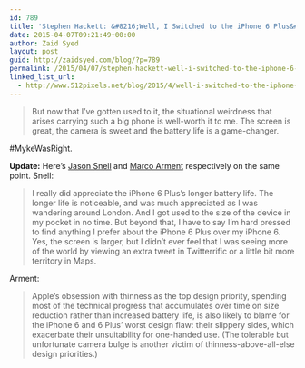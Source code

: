 ```yaml
---
id: 789
title: 'Stephen Hackett: &#8216;Well, I Switched to the iPhone 6 Plus&#8217;'
date: 2015-04-07T09:21:49+00:00
author: Zaid Syed
layout: post
guid: http://zaidsyed.com/blog/?p=789
permalink: /2015/04/07/stephen-hackett-well-i-switched-to-the-iphone-6-plus/
linked_list_url:
  - http://www.512pixels.net/blog/2015/4/well-i-switched-to-the-iphone-6-plus
---
```

> But now that I’ve gotten used to it, the situational weirdness that arises carrying such a big phone is well-worth it to me. The screen is great, the camera is sweet and the battery life is a game-changer. 

#MykeWasRight.

**Update:** Here&#8217;s [Jason Snell](http://sixcolors.com/post/2015/04/two-weeks-with-the-iphone-6-plus/) and [Marco Arment](http://www.marco.org/2015/04/06/life-with-the-iphone-6-plus) respectively on the same point. Snell:

> I really did appreciate the iPhone 6 Plus’s longer battery life. The longer life is noticeable, and was much appreciated as I was wandering around London. And I got used to the size of the device in my pocket in no time. But beyond that, I have to say I’m hard pressed to find anything I prefer about the iPhone 6 Plus over my iPhone 6. Yes, the screen is larger, but I didn’t ever feel that I was seeing more of the world by viewing an extra tweet in Twitterrific or a little bit more territory in Maps. 

Arment:

> Apple’s obsession with thinness as the top design priority, spending most of the technical progress that accumulates over time on size reduction rather than increased battery life, is also likely to blame for the iPhone 6 and 6 Plus’ worst design flaw: their slippery sides, which exacerbate their unsuitability for one-handed use. (The tolerable but unfortunate camera bulge is another victim of thinness-above-all-else design priorities.)